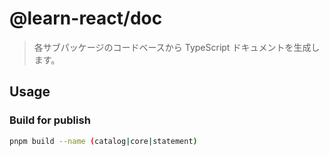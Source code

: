 # @learn-react/doc

> 各サブパッケージのコードベースから TypeScript ドキュメントを生成します。

## Usage

### Build for publish

```bash
pnpm build --name (catalog|core|statement)
```
